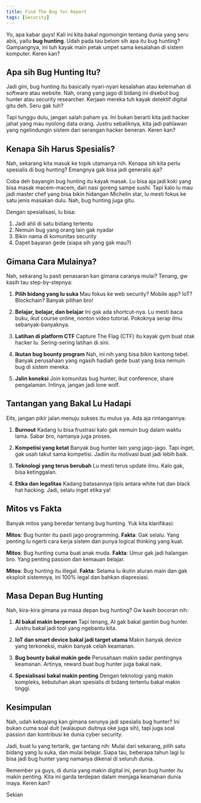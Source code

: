 ```yaml
---
title: Find The Bug for Report
tags: [Security]
---
```

Yo, apa kabar guys! Kali ini kita bakal ngomongin tentang dunia yang seru abis, yaitu **bug hunting**. Udah pada tau belom sih apa itu bug hunting? Gampangnya, ini tuh kayak main petak umpet sama kesalahan di sistem komputer. Keren kan?

## Apa sih Bug Hunting Itu?

Jadi gini, bug hunting itu basically nyari-nyari kesalahan atau kelemahan di software atau website. Nah, orang yang jago di bidang ini disebut bug hunter atau security researcher. Kerjaan mereka tuh kayak detektif digital gitu deh. Seru gak tuh?

Tapi tunggu dulu, jangan salah paham ya. Ini bukan berarti kita jadi hacker jahat yang mau nyolong data orang. Justru sebaliknya, kita jadi pahlawan yang ngelindungin sistem dari serangan hacker beneran. Keren kan?

## Kenapa Sih Harus Spesialis?

Nah, sekarang kita masuk ke topik utamanya nih. Kenapa sih kita perlu spesialis di bug hunting? Emangnya gak bisa jadi generalis aja?

Coba deh bayangin bug hunting itu kayak masak. Lu bisa aja jadi koki yang bisa masak macem-macem, dari nasi goreng sampe sushi. Tapi kalo lu mau jadi master chef yang bisa bikin hidangan Michelin star, lu mesti fokus ke satu jenis masakan dulu. Nah, bug hunting juga gitu.

Dengan spesialisasi, lu bisa:
1. Jadi ahli di satu bidang tertentu
2. Nemuin bug yang orang lain gak nyadar
3. Bikin nama di komunitas security
4. Dapet bayaran gede (siapa sih yang gak mau?)

## Gimana Cara Mulainya?

Nah, sekarang lu pasti penasaran kan gimana caranya mulai? Tenang, gw kasih tau step-by-stepnya:

1. **Pilih bidang yang lu suka**
   Mau fokus ke web security? Mobile app? IoT? Blockchain? Banyak pilihan bro!

2. **Belajar, belajar, dan belajar**
   Ini gak ada shortcut-nya. Lu mesti baca buku, ikut course online, nonton video tutorial. Pokoknya serap ilmu sebanyak-banyaknya.

3. **Latihan di platform CTF**
   Capture The Flag (CTF) itu kayak gym buat otak hacker lu. Sering-sering latihan di sini.

4. **Ikutan bug bounty program**
   Nah, ini nih yang bisa bikin kantong tebel. Banyak perusahaan yang ngasih hadiah gede buat yang bisa nemuin bug di sistem mereka.

5. **Jalin koneksi**
   Join komunitas bug hunter, ikut conference, share pengalaman. Intinya, jangan jadi lone wolf.

## Tantangan yang Bakal Lu Hadapi

Eits, jangan pikir jalan menuju sukses itu mulus ya. Ada aja rintangannya:

1. **Burnout**
   Kadang lu bisa frustrasi kalo gak nemuin bug dalam waktu lama. Sabar bro, namanya juga proses.

2. **Kompetisi yang ketat**
   Banyak bug hunter lain yang jago-jago. Tapi inget, gak usah takut sama kompetisi. Jadiin itu motivasi buat jadi lebih baik.

3. **Teknologi yang terus berubah**
   Lu mesti terus update ilmu. Kalo gak, bisa ketinggalan.

4. **Etika dan legalitas**
   Kadang batasannya tipis antara white hat dan black hat hacking. Jadi, selalu inget etika ya!

## Mitos vs Fakta

Banyak mitos yang beredar tentang bug hunting. Yuk kita klarifikasi:

**Mitos**: Bug hunter itu pasti jago programming.
**Fakta**: Gak selalu. Yang penting lu ngerti cara kerja sistem dan punya logical thinking yang kuat.

**Mitos**: Bug hunting cuma buat anak muda.
**Fakta**: Umur gak jadi halangan bro. Yang penting passion dan kemauan belajar.

**Mitos**: Bug hunting itu illegal.
**Fakta**: Selama lu ikutin aturan main dan gak eksploit sistemnya, ini 100% legal dan bahkan diapresiasi.

## Masa Depan Bug Hunting

Nah, kira-kira gimana ya masa depan bug hunting? Gw kasih bocoran nih:

1. **AI bakal makin berperan**
   Tapi tenang, AI gak bakal gantiin bug hunter. Justru bakal jadi tool yang ngebantu kita.

2. **IoT dan smart device bakal jadi target utama**
   Makin banyak device yang terkoneksi, makin banyak celah keamanan.

3. **Bug bounty bakal makin gede**
   Perusahaan makin sadar pentingnya keamanan. Artinya, reward buat bug hunter juga bakal naik.

4. **Spesialisasi bakal makin penting**
   Dengan teknologi yang makin kompleks, kebutuhan akan spesialis di bidang tertentu bakal makin tinggi.

## Kesimpulan

Nah, udah kebayang kan gimana serunya jadi spesialis bug hunter? Ini bukan cuma soal duit (walaupun duitnya oke juga sih), tapi juga soal passion dan kontribusi ke dunia cyber security.

Jadi, buat lu yang tertarik, gw tantang nih: Mulai dari sekarang, pilih satu bidang yang lu suka, dan mulai belajar. Siapa tau, beberapa tahun lagi lu bisa jadi bug hunter yang namanya dikenal di seluruh dunia.

Remember ya guys, di dunia yang makin digital ini, peran bug hunter itu makin penting. Kita ini garda terdepan dalam menjaga keamanan dunia maya. Keren kan?

Sekian